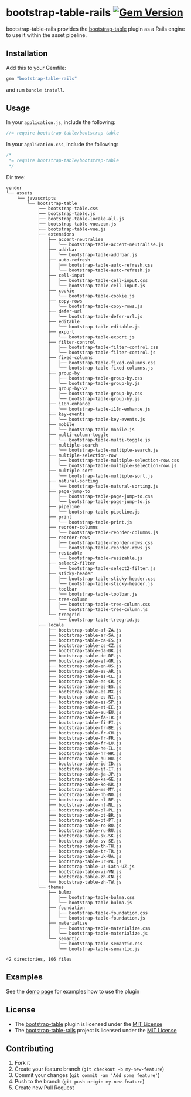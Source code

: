 # bootstrap-table-rails [![Gem Version](https://badge.fury.io/rb/bootstrap-table-rails.png)](http://badge.fury.io/rb/bootstrap-table-rails)

bootstrap-table-rails provides the [bootstrap-table](https://github.com/wenzhixin/bootstrap-table/)
plugin as a Rails engine to use it within the asset pipeline.

## Installation

Add this to your Gemfile:

```ruby
gem "bootstrap-table-rails"
```

and run `bundle install`.

## Usage

In your `application.js`, include the following:

```js
//= require bootstrap-table/bootstrap-table
```

In your `application.css`, include the following:

```css
/*
 *= require bootstrap-table/bootstrap-table
 */

```
Dir tree:

``` tree
vendor
└── assets
    └── javascripts
        └── bootstrap-table
            ├── bootstrap-table.css
            ├── bootstrap-table.js
            ├── bootstrap-table-locale-all.js
            ├── bootstrap-table-vue.esm.js
            ├── bootstrap-table-vue.js
            ├── extensions
            │   ├── accent-neutralise
            │   │   └── bootstrap-table-accent-neutralise.js
            │   ├── addrbar
            │   │   └── bootstrap-table-addrbar.js
            │   ├── auto-refresh
            │   │   ├── bootstrap-table-auto-refresh.css
            │   │   └── bootstrap-table-auto-refresh.js
            │   ├── cell-input
            │   │   ├── bootstrap-table-cell-input.css
            │   │   └── bootstrap-table-cell-input.js
            │   ├── cookie
            │   │   └── bootstrap-table-cookie.js
            │   ├── copy-rows
            │   │   └── bootstrap-table-copy-rows.js
            │   ├── defer-url
            │   │   └── bootstrap-table-defer-url.js
            │   ├── editable
            │   │   └── bootstrap-table-editable.js
            │   ├── export
            │   │   └── bootstrap-table-export.js
            │   ├── filter-control
            │   │   ├── bootstrap-table-filter-control.css
            │   │   └── bootstrap-table-filter-control.js
            │   ├── fixed-columns
            │   │   ├── bootstrap-table-fixed-columns.css
            │   │   └── bootstrap-table-fixed-columns.js
            │   ├── group-by
            │   │   ├── bootstrap-table-group-by.css
            │   │   └── bootstrap-table-group-by.js
            │   ├── group-by-v2
            │   │   ├── bootstrap-table-group-by.css
            │   │   └── bootstrap-table-group-by.js
            │   ├── i18n-enhance
            │   │   └── bootstrap-table-i18n-enhance.js
            │   ├── key-events
            │   │   └── bootstrap-table-key-events.js
            │   ├── mobile
            │   │   └── bootstrap-table-mobile.js
            │   ├── multi-column-toggle
            │   │   └── bootstrap-table-multi-toggle.js
            │   ├── multiple-search
            │   │   └── bootstrap-table-multiple-search.js
            │   ├── multiple-selection-row
            │   │   ├── bootstrap-table-multiple-selection-row.css
            │   │   └── bootstrap-table-multiple-selection-row.js
            │   ├── multiple-sort
            │   │   └── bootstrap-table-multiple-sort.js
            │   ├── natural-sorting
            │   │   └── bootstrap-table-natural-sorting.js
            │   ├── page-jump-to
            │   │   ├── bootstrap-table-page-jump-to.css
            │   │   └── bootstrap-table-page-jump-to.js
            │   ├── pipeline
            │   │   └── bootstrap-table-pipeline.js
            │   ├── print
            │   │   └── bootstrap-table-print.js
            │   ├── reorder-columns
            │   │   └── bootstrap-table-reorder-columns.js
            │   ├── reorder-rows
            │   │   ├── bootstrap-table-reorder-rows.css
            │   │   └── bootstrap-table-reorder-rows.js
            │   ├── resizable
            │   │   └── bootstrap-table-resizable.js
            │   ├── select2-filter
            │   │   └── bootstrap-table-select2-filter.js
            │   ├── sticky-header
            │   │   ├── bootstrap-table-sticky-header.css
            │   │   └── bootstrap-table-sticky-header.js
            │   ├── toolbar
            │   │   └── bootstrap-table-toolbar.js
            │   ├── tree-column
            │   │   ├── bootstrap-table-tree-column.css
            │   │   └── bootstrap-table-tree-column.js
            │   └── treegrid
            │       └── bootstrap-table-treegrid.js
            ├── locale
            │   ├── bootstrap-table-af-ZA.js
            │   ├── bootstrap-table-ar-SA.js
            │   ├── bootstrap-table-ca-ES.js
            │   ├── bootstrap-table-cs-CZ.js
            │   ├── bootstrap-table-da-DK.js
            │   ├── bootstrap-table-de-DE.js
            │   ├── bootstrap-table-el-GR.js
            │   ├── bootstrap-table-en-US.js
            │   ├── bootstrap-table-es-AR.js
            │   ├── bootstrap-table-es-CL.js
            │   ├── bootstrap-table-es-CR.js
            │   ├── bootstrap-table-es-ES.js
            │   ├── bootstrap-table-es-MX.js
            │   ├── bootstrap-table-es-NI.js
            │   ├── bootstrap-table-es-SP.js
            │   ├── bootstrap-table-et-EE.js
            │   ├── bootstrap-table-eu-EU.js
            │   ├── bootstrap-table-fa-IR.js
            │   ├── bootstrap-table-fi-FI.js
            │   ├── bootstrap-table-fr-BE.js
            │   ├── bootstrap-table-fr-CH.js
            │   ├── bootstrap-table-fr-FR.js
            │   ├── bootstrap-table-fr-LU.js
            │   ├── bootstrap-table-he-IL.js
            │   ├── bootstrap-table-hr-HR.js
            │   ├── bootstrap-table-hu-HU.js
            │   ├── bootstrap-table-id-ID.js
            │   ├── bootstrap-table-it-IT.js
            │   ├── bootstrap-table-ja-JP.js
            │   ├── bootstrap-table-ka-GE.js
            │   ├── bootstrap-table-ko-KR.js
            │   ├── bootstrap-table-ms-MY.js
            │   ├── bootstrap-table-nb-NO.js
            │   ├── bootstrap-table-nl-BE.js
            │   ├── bootstrap-table-nl-NL.js
            │   ├── bootstrap-table-pl-PL.js
            │   ├── bootstrap-table-pt-BR.js
            │   ├── bootstrap-table-pt-PT.js
            │   ├── bootstrap-table-ro-RO.js
            │   ├── bootstrap-table-ru-RU.js
            │   ├── bootstrap-table-sk-SK.js
            │   ├── bootstrap-table-sv-SE.js
            │   ├── bootstrap-table-th-TH.js
            │   ├── bootstrap-table-tr-TR.js
            │   ├── bootstrap-table-uk-UA.js
            │   ├── bootstrap-table-ur-PK.js
            │   ├── bootstrap-table-uz-Latn-UZ.js
            │   ├── bootstrap-table-vi-VN.js
            │   ├── bootstrap-table-zh-CN.js
            │   └── bootstrap-table-zh-TW.js
            └── themes
                ├── bulma
                │   ├── bootstrap-table-bulma.css
                │   └── bootstrap-table-bulma.js
                ├── foundation
                │   ├── bootstrap-table-foundation.css
                │   └── bootstrap-table-foundation.js
                ├── materialize
                │   ├── bootstrap-table-materialize.css
                │   └── bootstrap-table-materialize.js
                └── semantic
                    ├── bootstrap-table-semantic.css
                    └── bootstrap-table-semantic.js

42 directories, 106 files
```



## Examples

See the [demo page](http://bootstrap-table.wenzhixin.net.cn) for examples how to use the plugin

## License

* The [bootstrap-table](https://github.com/wenzhixin/bootstrap-table/) plugin is licensed under the
[MIT License](http://opensource.org/licenses/mit-license.html)
* The [bootstrap-table-rails](https://github.com/bjevanchiu/bootstrap-table-rails) project is
 licensed under the [MIT License](http://opensource.org/licenses/mit-license.html)

## Contributing

1. Fork it
2. Create your feature branch (`git checkout -b my-new-feature`)
3. Commit your changes (`git commit -am 'Add some feature'`)
4. Push to the branch (`git push origin my-new-feature`)
5. Create new Pull Request
